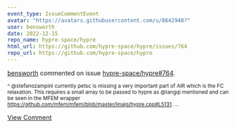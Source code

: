 ```yaml
---
event_type: IssueCommentEvent
avatar: "https://avatars.githubusercontent.com/u/8642948?"
user: bensworth
date: 2022-12-15
repo_name: hypre-space/hypre
html_url: https://github.com/hypre-space/hypre/issues/764
repo_url: https://github.com/hypre-space/hypre
---
```


<a href='https://github.com/bensworth' target='_blank'>bensworth</a> commented on issue <a href='https://github.com/hypre-space/hypre/issues/764' target='_blank'>hypre-space/hypre#764</a>.

<small>^ @stefanozampini currently petsc is missing a very important part of AIR which is the FC relaxation. This requires a small array to be passed to hypre as @tangqi mentioned and can be seen in the MFEM wrapper https://github.com/mfem/mfem/blob/master/linalg/hypre.cpp#L5131. ...</small>

<a href='https://github.com/hypre-space/hypre/issues/764' target='_blank'>View Comment</a>
